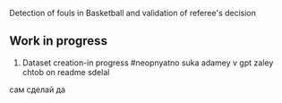 Detection of fouls in Basketball and validation of referee's decision

## Work in progress
1. Dataset creation-in progress
#neopnyatno suka adamey v gpt zaley chtob on readme sdelal

сам сделай да 

